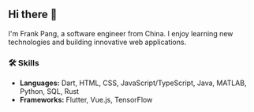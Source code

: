 ## Hi there 👋

I'm Frank Pang, a software engineer from China. I enjoy learning new technologies and building innovative web applications.

### 🛠️ Skills

- **Languages:** Dart, HTML, CSS, JavaScript/TypeScript, Java, MATLAB, Python, SQL, Rust
- **Frameworks:** Flutter, Vue.js, TensorFlow
